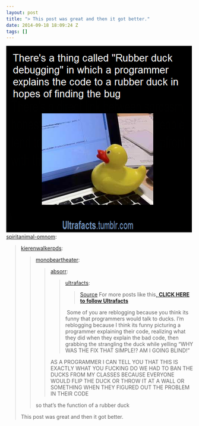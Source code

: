 ```yaml
---
layout: post
title: "> This post was great and then it got better."
date: 2014-09-18 18:09:24 Z
tags: []
---
```

![](/media/2014/09/97823147749.png)
[spiritanimal-omnom](http://spiritanimal-omnom.tumblr.com/post/97575789030/kierenwalkerpds-monobeartheater-absorr):

> [kierenwalkerpds](http://kierenwalkerpds.tumblr.com/post/94358383730/monobeartheater-absorr-ultrafacts-source):
> 
> > [monobeartheater](http://monobeartheater.tumblr.com/post/93243756958/absorr-ultrafacts-source-for-more-posts-like):
> > 
> > > [absorr](http://absorr.tumblr.com/post/88626882626/ultrafacts-source-for-more-posts-like-this):
> > > 
> > > > [ultrafacts](http://ultrafactsblog.com/post/88535207392/source-for-more-posts-like-this-click-here-to):
> > > > 
> > > > > [Source](http://en.wikipedia.org/wiki/Rubber_duck_debugging) For more posts like this[, **CLICK HERE to follow Ultrafacts**](http://ultrafacts.tumblr.com/)
> > > > 
> > > >  Some of you are reblogging because you think its funny that programmers would talk to ducks. I’m reblogging because I think its funny picturing a programmer explaining their code, realizing what they did when they explain the bad code, then grabbing the strangling the duck while yelling “WHY WAS THE FIX THAT SIMPLE!? AM I GOING BLIND!”
> > > 
> > > AS A PROGRAMMER I CAN TELL YOU THAT THIS IS EXACTLY WHAT YOU FUCKING DO WE HAD TO BAN THE DUCKS FROM MY CLASSES BECAUSE EVERYONE WOULD FLIP THE DUCK OR THROW IT AT A WALL OR SOMETHING WHEN THEY FIGURED OUT THE PROBLEM IN THEIR CODE
> > 
> > so that’s the function of a rubber duck
> 
> This post was great and then it got better.

